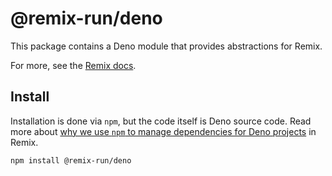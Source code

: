 # @remix-run/deno

This package contains a Deno module that provides abstractions for Remix.

For more, see the [Remix docs](https://remix.run/docs/).

## Install

Installation is done via `npm`, but the code itself is Deno source code. Read
more about
[why we use `npm` to manage dependencies for Deno projects](https://github.com/remix-run/remix/blob/main/decisions/0001-use-npm-to-manage-npm-dependencies-for-deno-projects.md)
in Remix.

```sh
npm install @remix-run/deno
```
